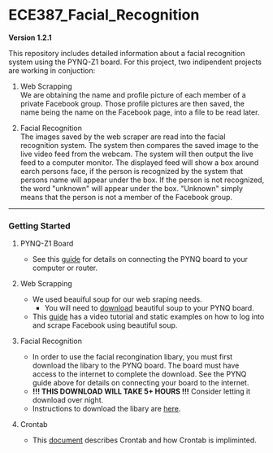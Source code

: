 # ECE387_Facial_Recognition

**Version 1.2.1**

This repository includes detailed information about a facial recognition system using the PYNQ-Z1 board. For this project, two indipendent projects are working in conjuction:

1. Web Scrapping    
We are obtaining the name and profile picture of each member of a private Facebook group. Those profile pictures are then saved, the name being the name on the Facebook page, into a file to be read later. 

2. Facial Recognition    
The images saved by the web scraper are read into the facial recognition system. The system then compares the saved image to the live video feed from the webcam. The system will then output the live feed to a computer monitor. The displayed feed will show a box around earch persons face, if the person is recognized by the system that persons name will appear under the box. If the person is not recognized, the word "unknown" will appear under the box. "Unknown" simply means that the person is not a member of the Facebook group.

---

### Getting Started

1. PYNQ-Z1 Board
   * See this [guide](http://pynq.readthedocs.io/en/v2.0/getting_started.html) for details on connecting the PYNQ board to your computer or router.

2. Web Scrapping 
   * We used beauiful soup for our web sraping needs.
      * You will need to [download](https://www.crummy.com/software/BeautifulSoup/bs4/doc/) beautiful soup to your PYNQ board.
   * This [guide](http://mycodingzone.net/videos/hindi/web-scraping-hindi-6) has a video tutorial and static examples on how to log into and scrape Facebook using beautiful soup.

3. Facial Recognition 
   * In order to use the facial recongination libary, you must first download the libary to the PYNQ board. The board must have access to the internet to complete the download. See the PYNQ guide above for details on connecting your board to the internet.
   * **!!! THIS DOWNLOAD WILL TAKE 5+ HOURS !!!** Consider letting it download over night.
   * Instructions to download the libary are [here](https://github.com/IarveJ/PYNQ_facialRec#installation).
   
4. Crontab
   * This [document](http://www.adminschoice.com/crontab-quick-reference) describes Crontab and how Crontab is impliminted.
